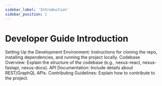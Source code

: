 ```yaml
---
sidebar_label: 'Introduction'
sidebar_position: 1
---
```

# Developer Guide Introduction

Setting Up the Development Environment: Instructions for cloning the repo, installing dependencies, and running the project locally.
Codebase Overview: Explain the structure of the codebase (e.g., nexus-react, nexus-fastapi, nexus-docs).
API Documentation: Include details about REST/GraphQL APIs.
Contributing Guidelines: Explain how to contribute to the project.